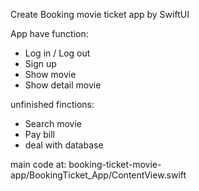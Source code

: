 Create Booking movie ticket app by SwiftUI

App have function:
- Log in / Log out
- Sign up
- Show movie
- Show detail movie

unfinished finctions:
- Search movie
- Pay bill
- deal with database

main code at: booking-ticket-movie-app/BookingTicket_App/ContentView.swift
